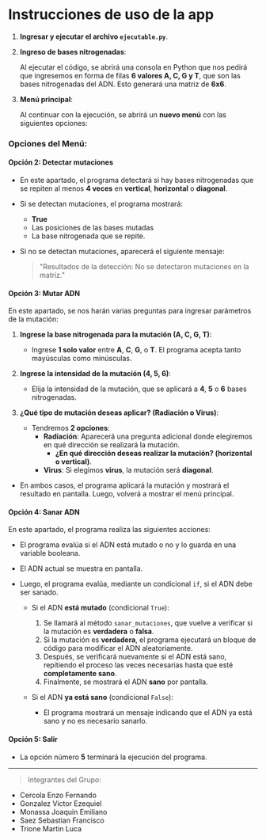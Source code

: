 # Instrucciones de uso de la app

1. **Ingresar y ejecutar el archivo `ejecutable.py`**.

2. **Ingreso de bases nitrogenadas**:
   
   Al ejecutar el código, se abrirá una consola en Python que nos pedirá que ingresemos en forma de filas **6 valores A, C, G y T**, que son las bases nitrogenadas del ADN. Esto generará una matriz de **6x6**.

3. **Menú principal**:
   
   Al continuar con la ejecución, se abrirá un **nuevo menú** con las siguientes opciones:

### Opciones del Menú:

#### Opción 2: **Detectar mutaciones**
   
   - En este apartado, el programa detectará si hay bases nitrogenadas que se repiten al menos **4 veces** en **vertical**, **horizontal** o **diagonal**.
   
   - Si se detectan mutaciones, el programa mostrará:
     - **True**
     - Las posiciones de las bases mutadas
     - La base nitrogenada que se repite.
   
   - Si no se detectan mutaciones, aparecerá el siguiente mensaje:
   
     > "Resultados de la detección: No se detectaron mutaciones en la matriz."

#### Opción 3: **Mutar ADN**
   
   En este apartado, se nos harán varias preguntas para ingresar parámetros de la mutación:

   1. **Ingrese la base nitrogenada para la mutación (A, C, G, T)**:
      - Ingrese **1 solo valor** entre **A**, **C**, **G**, o **T**. El programa acepta tanto mayúsculas como minúsculas.
   
   2. **Ingrese la intensidad de la mutación (4, 5, 6)**:
      - Elija la intensidad de la mutación, que se aplicará a **4**, **5** o **6** bases nitrogenadas.
   
   3. **¿Qué tipo de mutación deseas aplicar? (Radiación o Virus)**:
      - Tendremos **2 opciones**:
        - **Radiación**: Aparecerá una pregunta adicional donde elegiremos en qué dirección se realizará la mutación.
          - **¿En qué dirección deseas realizar la mutación? (horizontal o vertical)**.
        - **Virus**: Si elegimos **virus**, la mutación será **diagonal**.
   
   - En ambos casos, el programa aplicará la mutación y mostrará el resultado en pantalla. Luego, volverá a mostrar el menú principal.

#### Opción 4: **Sanar ADN**
   
   En este apartado, el programa realiza las siguientes acciones:

   - El programa evalúa si el ADN está mutado o no y lo guarda en una variable booleana.
   - El ADN actual se muestra en pantalla.
   - Luego, el programa evalúa, mediante un condicional `if`, si el ADN debe ser sanado.

     - Si el ADN **está mutado** (condicional `True`):
       1. Se llamará al método `sanar_mutaciones`, que vuelve a verificar si la mutación es **verdadera** o **falsa**.
       2. Si la mutación es **verdadera**, el programa ejecutará un bloque de código para modificar el ADN aleatoriamente.
       3. Después, se verificará nuevamente si el ADN está sano, repitiendo el proceso las veces necesarias hasta que esté **completamente sano**.
       4. Finalmente, se mostrará el ADN **sano** por pantalla.
   
     - Si el ADN **ya está sano** (condicional `False`):
       - El programa mostrará un mensaje indicando que el ADN ya está sano y no es necesario sanarlo.

#### Opción 5: **Salir**
   
   - La opción número **5** terminará la ejecución del programa.

---

> Integrantes del Grupo:

- Cercola Enzo Fernando
- Gonzalez Victor Ezequiel
- Monassa Joaquin Emiliano
- Saez Sebastian Francisco
- Trione Martin Luca